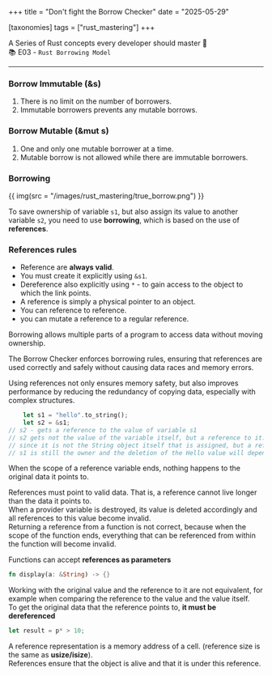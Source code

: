 +++
title = "Don't fight the Borrow Checker"
date = "2025-05-29"

[taxonomies]
tags = ["rust_mastering"]
+++

A Series of Rust concepts every developer should master 🥋  
📚 E03 - `Rust Borrowing Model`
<!-- more -->
---

### Borrow Immutable (&s)
1. There is no limit on the number of borrowers. 
2. Immutable borrowers prevents any mutable borrows.
### Borrow Mutable (&mut s)
1. One and only one mutable borrower at a time. 
2. Mutable borrow is not allowed while there are immutable borrowers.

### Borrowing

{{ img(src = "/images/rust_mastering/true_borrow.png") }}

To save ownership of variable `s1`, but also assign its value to another variable `s2`, you need to use **borrowing**, which is based on the use of **references**.

### References rules
* Reference are **always valid**.  
* You must create it explicitly using `&s1`.  
* Dereference also explicitly using `*` - to gain access to the object to which the link points.  
* A reference is simply a physical pointer to an object.  
* You can reference to reference.  
* you can mutate a reference to a regular reference.  

Borrowing allows multiple parts of a program to access data without moving ownership.

The Borrow Checker enforces borrowing rules, ensuring that references are used correctly and safely without causing data races and memory errors.

Using references not only ensures memory safety, but also improves performance by reducing the redundancy of copying data, especially with complex structures.

``` rust
	let s1 = "hello".to_string();
	let s2 = &s1;
// s2 - gets a reference to the value of variable s1
// s2 gets not the value of the variable itself, but a reference to it.
// since it is not the String object itself that is assigned, but a reference to it, then the type of s2 will be &String
// s1 is still the owner and the deletion of the Hello value will depend on it
```

When the scope of a reference variable ends, nothing happens to the original data it points to.

References must point to valid data. That is, a reference cannot live longer than the data it points to.  
When a provider variable is destroyed, its value is deleted accordingly and all references to this value become invalid.  
Returning a reference from a function is not correct, because when the scope of the function ends, everything that can be referenced from within the function will become invalid.

Functions can accept **references as parameters**

``` rust
fn display(a: &String) -> {}
```

Working with the original value and the reference to it are not equivalent, for example when comparing the reference to the value and the value itself.  
To get the original data that the reference points to, **it must be dereferenced**

``` rust
let result = p* > 10;
```

A reference representation is a memory address of a cell. (reference size is the same as **usize/isize**).  
References ensure that the object is alive and that it is under this reference.

